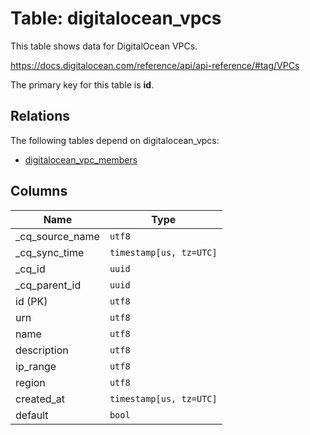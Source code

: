 # Table: digitalocean_vpcs

This table shows data for DigitalOcean VPCs.

https://docs.digitalocean.com/reference/api/api-reference/#tag/VPCs

The primary key for this table is **id**.

## Relations

The following tables depend on digitalocean_vpcs:
  - [digitalocean_vpc_members](digitalocean_vpc_members)

## Columns

| Name          | Type          |
| ------------- | ------------- |
|_cq_source_name|`utf8`|
|_cq_sync_time|`timestamp[us, tz=UTC]`|
|_cq_id|`uuid`|
|_cq_parent_id|`uuid`|
|id (PK)|`utf8`|
|urn|`utf8`|
|name|`utf8`|
|description|`utf8`|
|ip_range|`utf8`|
|region|`utf8`|
|created_at|`timestamp[us, tz=UTC]`|
|default|`bool`|